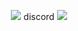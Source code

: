 <p align="center">
    <img src="https://komarev.com/ghpvc/?username=noeltheskid&color=red"
    <br>
    <a style="padding: center;">discord</a>
    <img src="https://discord.c99.nl/widget/theme-4/518062226079350786.png" />
</p>
